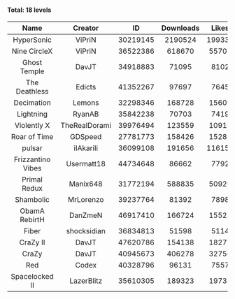 #### Total: 18 levels

| Name | Creator | ID | Downloads | Likes |
|:---:|:---:|:---:|:---:|:---:|
| HyperSonic | ViPriN | 30219145 | 2190524 | 199338
| Nine CircleX | ViPriN | 36522386 | 618670 | 55707
| Ghost Temple | DavJT | 34918883 | 71095 | 8102
| The Deathless | Edicts | 41352267 | 97697 | 7645
| Decimation | Lemons | 32298346 | 168728 | 15609
| Lightning | RyanAB | 35842238 | 70703 | 7419
| Violently X | TheRealDorami | 39976494 | 123559 | 10919
| Roar of Time | GDSpeed | 27781773 | 158426 | 15283
| pulsar | iIAkariIi | 36099108 | 191656 | 116150
| Frizzantino Vibes | Usermatt18 | 44734648 | 86662 | 7792
| Primal Redux | Manix648 | 31772194 | 588835 | 50926
| Shambolic | MrLorenzo | 39237764 | 81392 | 7898
| ObamA RebirtH | DanZmeN | 46917410 | 166724 | 15523
| Fiber | shocksidian | 36834813 | 51598 | 5114
| CraZy II | DavJT | 47620786 | 154138 | 18273
| CraZy | DavJT | 40945673 | 406278 | 32750
| Red | Codex | 40328796 | 96131 | 7557
| Spacelocked II | LazerBlitz | 35610305 | 189323 | 19732
